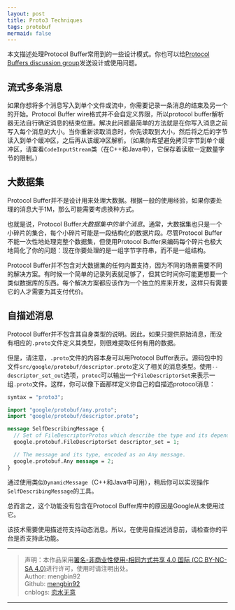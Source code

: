 ```yaml
---
layout: post
title: Proto3 Techniques
tags: protobuf
mermaid: false
---  
```


本文描述处理Protocol Buffer常用到的一些设计模式。你也可以给[Protocol Buffers discussion group](http://groups.google.com/group/protobuf)发送设计或使用问题。  

## 流式多条消息  

如果你想将多个消息写入到单个文件或流中，你需要记录一条消息的结束及另一个的开始。Protocol Buffer wire格式并不会自定义界限，所以protocol buffer解析器无法自行确定消息的结束位置。解决此问题最简单的方法就是在你写入消息之前写入每个消息的大小。当你重新读取消息时，你先读取到大小，然后将之后的字节读入到单个缓冲区，之后再从该缓冲区解析。（如果你希望避免拷贝字节到单个缓冲区，请查看`CodeInputStream`类（在C++和Java中），它保存着读取一定数量字节的限制。）  

## 大数据集  

Protocol Buffer并不是设计用来处理大数据。根据一般的使用经验，如果你要处理的消息大于1M，那么可能需要考虑换种方式。  

也就是说，Protocol Buffer*大数据集中的单个消息*。通常，大数据集也只是一个小碎片的集合，每个小碎片可能是一段结构化的数据片段。尽管Protocol Buffer不能一次性地处理完整个数据集，但使用Protocol Buffer来编码每个碎片也极大地简化了你的问题：现在你要处理的是一组字节字符串，而不是一组结构。  

Protocol Buffer并不包含对大数据集的任何内置支持，因为不同的场景需要不同的解决方案。有时候一个简单的记录列表就足够了，但其它时间你可能更想要一个类似数据库的东西。每个解决方案都应该作为一个独立的库来开发，这样只有需要它的人才需要为其支付代价。  

## 自描述消息  

Protocol Buffer并不包含其自身类型的说明。因此，如果只提供原始消息，而没有相应的`.proto`文件定义其类型，则很难提取任何有用的数据。  

但是，请注意，`.proto`文件的内容本身可以用Protocol Buffer表示。源码包中的文件`src/google/protobuf/descriptor.proto`定义了相关的消息类型。使用`--descriptor_set_out`选项，`protoc`可以输出一个`FileDescriptorSet`来表示一组`.proto`文件。这样，你可以像下面那样定义你自己的自描述protocol消息：  

```proto
syntax = "proto3";

import "google/protobuf/any.proto";
import "google/protobuf/descriptor.proto";

message SelfDescribingMessage {
  // Set of FileDescriptorProtos which describe the type and its dependencies.
  google.protobuf.FileDescriptorSet descriptor_set = 1;

  // The message and its type, encoded as an Any message.
  google.protobuf.Any message = 2;
}
```  

通过使用类似`DynamicMessage`（C++和Java中可用），稍后你可以实现操作`SelfDescribingMessage`的工具。  

总而言之，这个功能没有包含在Protocol Buffer库中的原因是Google从未使用过它。  

该技术需要使用描述符支持动态消息。所以，在使用自描述消息前，请检查你的平台是否支持此功能。  

---

> 声明：本作品采用[署名-非商业性使用-相同方式共享 4.0 国际 (CC BY-NC-SA 4.0)](https://creativecommons.org/licenses/by-nc-sa/4.0/deed.zh)进行许可，使用时请注明出处。  
> Author: mengbin92  
> Github: [mengbin92](https://mengbin92.github.io/)  
> cnblogs: [恋水无意](https://www.cnblogs.com/lianshuiwuyi/)  

---

